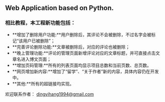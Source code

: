 ## Web Application based on Python.

### 相比教程，本工程新功能包括：

* **增加了删除用户功能:**用户删除后，其评论不会被删除，不过名字会被标记“该用户已被删除”；
* **完善评论删除功能:**文章被删除后，对应的评论也被删除；
* **晚上管理功能:**评论的管理页面新增评论对应的文章标题，并可直接点击文章名进入博文页面；
* **增加页码管理:**所有的列表页面均显示项目总数和当前页数、总页数。
* **网页增加新内容:**增加了“留学”、“关于作者”新的内容，具体内容仍在开发中。
* **其他:**所有的超链接均实现。

欢迎联系作者：
<dingyihang1994@gmail.com>